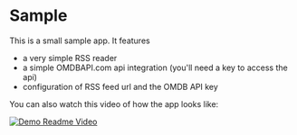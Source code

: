 # Sample

This is a small sample app. It features
- a very simple RSS reader
- a simple OMDBAPI.com api integration (you'll need a key to access the api)
- configuration of RSS feed url and the OMDB API key

You can also watch this video of how the app looks like:

[![Demo Readme Video](http://media.gettyimages.com/vectors/play-icon-in-circle-media-player-control-button-vector-vector-id908327012?s=170x170)](https://odium.keybase.pub/club/README_480.mp4 "Play Video!")

